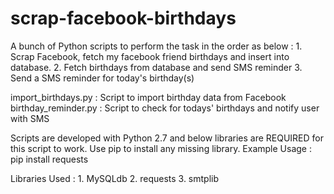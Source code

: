 # scrap-facebook-birthdays
A bunch of Python scripts to perform the task in the order as below :
	1. Scrap Facebook, fetch my facebook friend birthdays and insert into database.
	2. Fetch birthdays from database and send SMS reminder
	3. Send a SMS reminder for today's birthday(s)

import_birthdays.py 	:	Script to import birthday data from Facebook
birthday_reminder.py 	:	Script to check for todays' birthdays and notify user with SMS

Scripts are developed with Python 2.7 and below libraries are REQUIRED for this script to work.
Use pip to install any missing library.
Example Usage : pip install requests

Libraries Used :
	1. MySQLdb
	2. requests
	3. smtplib